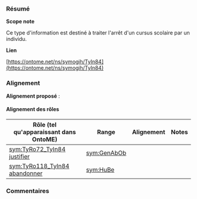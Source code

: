### Résumé

**Scope note**

Ce type d'information est destiné à traiter l'arrêt d'un cursus scolaire par un individu.

**Lien**

[https://ontome.net/ns/symogih/TyIn84](https://ontome.net/ns/symogih/TyIn84)

### Alignement

**Alignement proposé** :

#### Alignement des rôles

| Rôle (tel qu'apparaissant dans OntoME) | Range | Alignement | Notes |
| ----- | ----- | ----- | ----- |
| [sym:TyRo72_TyIn84 justifier](https://ontome.net/ns/symogih/TyRo72_TyIn84) | [sym:GenAbOb](https://ontome.net/ns/symogih/GenAbOb) |   |   |
| [sym:TyRo118_TyIn84 abandonner](https://ontome.net/ns/symogih/TyRo118_TyIn84) | [sym:HuBe](https://ontome.net/ns/symogih/HuBe) |   |   |

### Commentaires